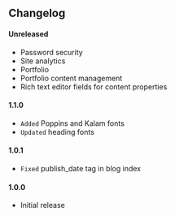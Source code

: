 ## Changelog

#### Unreleased

* Password security
* Site analytics
* Portfolio
* Portfolio content management
* Rich text editor fields for content properties

#### 1.1.0

* `Added` Poppins and Kalam fonts
* `Updated` heading fonts

#### 1.0.1

* `Fixed` publish_date tag in blog index

#### 1.0.0

* Initial release